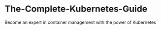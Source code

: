 # The-Complete-Kubernetes-Guide
Become an expert in container management with the power of Kubernetes
